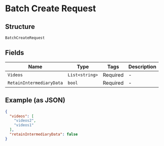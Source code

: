 
# Batch Create Request

## Structure

`BatchCreateRequest`

## Fields

| Name | Type | Tags | Description |
|  --- | --- | --- | --- |
| `Videos` | `List<string>` | Required | - |
| `RetainIntermediaryData` | `bool` | Required | - |

## Example (as JSON)

```json
{
  "videos": [
    "videos2",
    "videos1"
  ],
  "retainIntermediaryData": false
}
```

